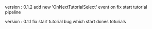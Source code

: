   version : 0.1.2
  add new 'OnNextTutorialSelect' event on fix start tutorial pipeline

  version : 0.1.1
  fix start tutorial bug which start dones toturials